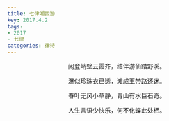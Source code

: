 ```yaml
---
title: 七律湘西游
key: 2017.4.2
tags: 
- 2017
- 七律
categories: 律诗
---
```


<p align="center">闲登峭壁云霞齐，结伴游仙踏野溪。
</p>
<p align="center">瀑似珍珠衣已透，滩成玉带路还迷。
</p>
<p align="center">春叶无风小草静，青山有水巨石奇。
</p>
<p align="center">人生言语少快乐，何不化蝶此处栖。
</p>
